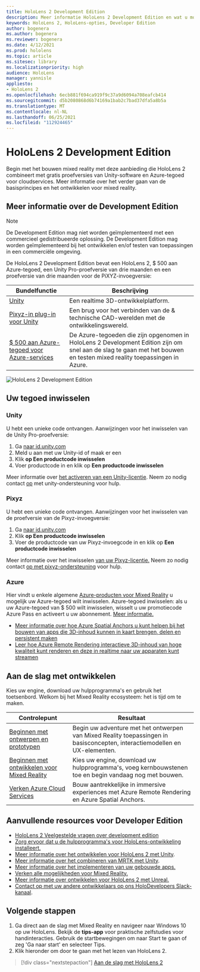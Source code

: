```yaml
---
title: HoloLens 2 Development Edition
description: Meer informatie HoloLens 2 Development Edition en wat u moet doen nadat u er een van uw eigen hebt.
keywords: HoloLens 2, HoloLens-opties, Developer Edition
author: bogenera
ms.author: bogenera
ms.reviewer: bogenera
ms.date: 4/12/2021
ms.prod: hololens
ms.topic: article
ms.sitesec: library
ms.localizationpriority: high
audience: HoloLens
manager: yannisle
appliesto:
- HoloLens 2
ms.openlocfilehash: 6ecb881f694ca919f9c37a9d6094a708eafcb414
ms.sourcegitcommit: d5b2080868d6b74169a1bab2c7bad37dfa5a8b5a
ms.translationtype: MT
ms.contentlocale: nl-NL
ms.lasthandoff: 06/25/2021
ms.locfileid: "112924465"
---
```

# <a name="hololens-2-development-edition"></a>HoloLens 2 Development Edition

Begin met het bouwen mixed reality met deze aanbieding die HoloLens 2 combineert met gratis proefversies van Unity-software en Azure-tegoed voor cloudservices. Meer informatie over het verder gaan van de basisprincipes en het ontwikkelen voor mixed reality.

## <a name="learn-about-the-development-edition"></a>Meer informatie over de Development Edition

> [!NOTE]
> De Development Edition mag niet worden geïmplementeerd met een commercieel gedistribueerde oplossing. De Development Edition mag worden geïmplementeerd bij het ontwikkelen en/of testen van toepassingen in een commerciële omgeving.  

De HoloLens 2 Development Edition bevat een HoloLens 2, $ 500 aan Azure-tegoed, een Unity Pro-proefversie van drie maanden en een proefversie van drie maanden voor de PiXYZ-invoegversie:

| Bundelfunctie | Beschrijving |
|---|---|
|  [Unity](https://unity.com/) | Een realtime 3D-ontwikkelplatform.   |
|  [Pixyz-in plug-in voor Unity](https://www.pixyz-software.com/plugin/) | Een brug voor het verbinden van de &amp; technische CAD-werelden met de ontwikkelingswereld.   |
| [$ 500 aan Azure-tegoed voor Azure-services](https://azure.microsoft.com/resources/) | De Azure-tegoeden die zijn opgenomen in HoloLens 2 Development Edition zijn om snel aan de slag te gaan met het bouwen en testen mixed reality toepassingen in Azure. |

![HoloLens 2 Development Edition](./images/hololens-2-dev-ed.png)

## <a name="redeem-your-credits"></a>Uw tegoed inwisselen

### <a name="unity"></a>Unity
U hebt een unieke code ontvangen. Aanwijzingen voor het inwisselen van de Unity Pro-proefversie:
1. Ga [naar id.unity.com](http://id.unity.com/)
1. Meld u aan met uw Unity-id of maak er een
1. Klik **op Een productcode inwisselen**
1. Voer productcode in en klik op **Een productcode inwisselen**

Meer informatie over [het activeren van een Unity-licentie](https://support.unity3d.com/hc/articles/211438683-How-do-I-activate-my-license-). Neem zo nodig contact [op](https://support.unity3d.com/hc) met unity-ondersteuning voor hulp.  

### <a name="pixyz"></a>Pixyz
U hebt een unieke code ontvangen. Aanwijzingen voor het inwisselen van de proefversie van de Pixyz-invoegversie:
1. Ga [naar id.unity.com](http://id.unity.com/)
1. Klik **op Een productcode inwisselen**
1. Voer de productcode van uw Pixyz-invoegcode in en klik op **Een productcode inwisselen**

Meer informatie over het inwisselen [van uw Pixyz-licentie.](https://www.pixyz-software.com/documentations/html/2020.1/review/TrialLicense.html) Neem zo nodig contact [op met pixyz-ondersteuning](https://www.pixyz-software.com/support/) voor hulp.

### <a name="azure"></a>Azure
Hier vindt u enkele algemene [Azure-producten voor Mixed Reality](https://azure.microsoft.com/topic/mixed-reality/) u mogelijk uw Azure-tegoed wilt inwisselen.
Azure-tegoed inwisselen: als u uw Azure-tegoed van $ 500 wilt inwisselen, wisselt u uw promotiecode Azure Pass en activeert u uw abonnement. [Meer informatie.](hololens2-development-edition-faq.md#how-can-i-redeem-my-500-azure-credit)

- [Meer informatie over hoe Azure Spatial Anchors u kunt helpen bij het bouwen van apps die 3D-inhoud kunnen in kaart brengen, delen en persistent maken](https://azure.microsoft.com/services/spatial-anchors/)
- [Leer hoe Azure Remote Rendering interactieve 3D-inhoud van hoge kwaliteit kunt renderen en deze in realtime naar uw apparaten kunt streamen](https://azure.microsoft.com/services/remote-rendering/)

## <a name="get-started-developing"></a>Aan de slag met ontwikkelen

Kies uw engine, download uw hulpprogramma's en gebruik het toetsenbord. Welkom bij het Mixed Reality ecosysteem: het is tijd om te maken.

|     Controlepunt                              |     Resultaat                                                                                                                    |
|---------------------------------------------|---------------------------------------------------------------------------------------------------------------------------------|
|     [Beginnen met ontwerpen en prototypen](https://docs.microsoft.com/windows/mixed-reality/design/design)         |     Begin uw adventure met het ontwerpen van Mixed Reality toepassingen in basisconcepten, interactiemodellen en UX-elementen.     |
|     [Beginnen met ontwikkelen voor Mixed Reality](https://docs.microsoft.com/windows/mixed-reality/develop/development?tabs=unity)    |     Kies uw engine, download uw hulpprogramma's, voeg kernbouwstenen toe en begin vandaag nog met bouwen.                                  |
|     [Verken Azure Cloud Services](https://docs.microsoft.com/windows/mixed-reality/develop/mixed-reality-cloud-services)            |     Bouw aantrekkelijke in immersive experiences met Azure Remote Rendering en Azure Spatial Anchors.                                 |

## <a name="developer-edition-additional-resources"></a>Aanvullende resources voor Developer Edition

- [HoloLens 2 Veelgestelde vragen over development edition](hololens2-development-edition-faq.md)
- [Zorg ervoor dat u de hulpprogramma's voor HoloLens-ontwikkeling installeert.](https://docs.microsoft.com/windows/mixed-reality/develop/install-the-tools?tabs=unity)
- [Meer informatie over het ontwikkelen voor HoloLens 2 met Unity](https://docs.microsoft.com/windows/mixed-reality/develop/unity/unity-development-overview?tabs=mrtk%2Carr%2Chl2).
- [Meer informatie over het combineren van MRTK met Unity](https://docs.microsoft.com/windows/mixed-reality/develop/unity/mrtk-getting-started).
- [Meer informatie over het implementeren van uw gebouwde apps.](app-deploy-overview.md)
- [Verken alle mogelijkheden voor Mixed Reality.](https://docs.microsoft.com/windows/mixed-reality/)
- [Meer informatie over ontwikkelen voor HoloLens 2 met Unreal.](https://docs.microsoft.com/windows/mixed-reality/develop/unreal/unreal-development-overview?tabs=mrtk%2Casa)
- [Contact op met uw andere ontwikkelaars op ons HoloDevelopers Slack-kanaal](https://holodevelopersslack.azurewebsites.net/).

## <a name="next-steps"></a>Volgende stappen

1. Ga direct aan de slag met Mixed Reality en navigeer naar Windows 10 op uw HoloLens. Bekijk de **tips-app** voor praktische zelfstudies voor handinteracties. Gebruik de startbewegingen om naar Start te gaan of zeg 'Ga naar start' en selecteer Tips.
1. Klik hieronder om door te gaan met het lezen van HoloLens 2.

> [!div class="nextstepaction"]
> [Aan de slag met HoloLens 2](hololens2-basic-usage.md)
